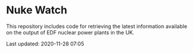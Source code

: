 # Nuke Watch

This repository includes code for retrieving the latest information available on the output of EDF nuclear power plants in the UK.

Last updated: 2020-11-28 07:05